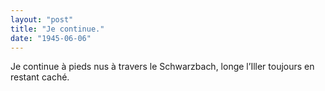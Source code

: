 ```yaml
---
layout: "post"
title: "Je continue."
date: "1945-06-06"
---
```


Je continue à pieds nus à travers le Schwarzbach, longe l’Iller toujours en restant caché.


<div class="histoire"></div>

<div class="commentaire"></div>